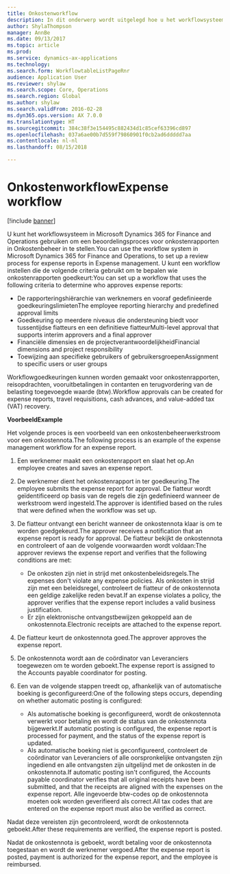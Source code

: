 ```yaml
---
title: Onkostenworkflow
description: In dit onderwerp wordt uitgelegd hoe u het workflowsysteem in Microsoft Dynamics 365 for Finance and Operations kunt gebruiken om een beoordelingsproces voor onkostenrapporten in Onkostenbeheer in te stellen.
author: ShylaThompson
manager: AnnBe
ms.date: 09/13/2017
ms.topic: article
ms.prod: 
ms.service: dynamics-ax-applications
ms.technology: 
ms.search.form: WorkflowtableListPageRnr
audience: Application User
ms.reviewer: shylaw
ms.search.scope: Core, Operations
ms.search.region: Global
ms.author: shylaw
ms.search.validFrom: 2016-02-28
ms.dyn365.ops.version: AX 7.0.0
ms.translationtype: HT
ms.sourcegitcommit: 384c38f3e154495c882434d1c85cef63396cd897
ms.openlocfilehash: 037a6ae00b7d559f79860901f0cb2ad6ddddd7aa
ms.contentlocale: nl-nl
ms.lasthandoff: 08/15/2018

---
```


# <a name="expense-workflow"></a><span data-ttu-id="ad60b-103">Onkostenworkflow</span><span class="sxs-lookup"><span data-stu-id="ad60b-103">Expense workflow</span></span>

[!include [banner](../includes/banner.md)]

<span data-ttu-id="ad60b-104">U kunt het workflowsysteem in Microsoft Dynamics 365 for Finance and Operations gebruiken om een beoordelingsproces voor onkostenrapporten in Onkostenbeheer in te stellen.</span><span class="sxs-lookup"><span data-stu-id="ad60b-104">You can use the workflow system in Microsoft Dynamics 365 for Finance and Operations, to set up a review process for expense reports in Expense management.</span></span> <span data-ttu-id="ad60b-105">U kunt een workflow instellen die de volgende criteria gebruikt om te bepalen wie onkostenrapporten goedkeurt:</span><span class="sxs-lookup"><span data-stu-id="ad60b-105">You can set up a workflow that uses the following criteria to determine who approves expense reports:</span></span>

- <span data-ttu-id="ad60b-106">De rapporteringshiërarchie van werknemers en vooraf gedefinieerde goedkeuringslimieten</span><span class="sxs-lookup"><span data-stu-id="ad60b-106">The employee reporting hierarchy and predefined approval limits</span></span>
- <span data-ttu-id="ad60b-107">Goedkeuring op meerdere niveaus die ondersteuning biedt voor tussentijdse fiatteurs en een definitieve fiatteur</span><span class="sxs-lookup"><span data-stu-id="ad60b-107">Multi-level approval that supports interim approvers and a final approver</span></span>
- <span data-ttu-id="ad60b-108">Financiële dimensies en de projectverantwoordelijkheid</span><span class="sxs-lookup"><span data-stu-id="ad60b-108">Financial dimensions and project responsibility</span></span>
- <span data-ttu-id="ad60b-109">Toewijzing aan specifieke gebruikers of gebruikersgroepen</span><span class="sxs-lookup"><span data-stu-id="ad60b-109">Assignment to specific users or user groups</span></span>

<span data-ttu-id="ad60b-110">Workflowgoedkeuringen kunnen worden gemaakt voor onkostenrapporten, reisopdrachten, vooruitbetalingen in contanten en terugvordering van de belasting toegevoegde waarde (btw).</span><span class="sxs-lookup"><span data-stu-id="ad60b-110">Workflow approvals can be created for expense reports, travel requisitions, cash advances, and value-added tax (VAT) recovery.</span></span>

<span data-ttu-id="ad60b-111">**Voorbeeld**</span><span class="sxs-lookup"><span data-stu-id="ad60b-111">**Example**</span></span>

<span data-ttu-id="ad60b-112">Het volgende proces is een voorbeeld van een onkostenbeheerwerkstroom voor een onkostennota.</span><span class="sxs-lookup"><span data-stu-id="ad60b-112">The following process is an example of the expense management workflow for an expense report.</span></span>

1. <span data-ttu-id="ad60b-113">Een werknemer maakt een onkostenrapport en slaat het op.</span><span class="sxs-lookup"><span data-stu-id="ad60b-113">An employee creates and saves an expense report.</span></span>
2. <span data-ttu-id="ad60b-114">De werknemer dient het onkostenrapport in ter goedkeuring.</span><span class="sxs-lookup"><span data-stu-id="ad60b-114">The employee submits the expense report for approval.</span></span> <span data-ttu-id="ad60b-115">De fiatteur wordt geïdentificeerd op basis van de regels die zijn gedefinieerd wanneer de werkstroom werd ingesteld.</span><span class="sxs-lookup"><span data-stu-id="ad60b-115">The approver is identified based on the rules that were defined when the workflow was set up.</span></span>
3. <span data-ttu-id="ad60b-116">De fiatteur ontvangt een bericht wanneer de onkostennota klaar is om te worden goedgekeurd.</span><span class="sxs-lookup"><span data-stu-id="ad60b-116">The approver receives a notification that an expense report is ready for approval.</span></span> <span data-ttu-id="ad60b-117">De fiatteur bekijkt de onkostennota en controleert of aan de volgende voorwaarden wordt voldaan:</span><span class="sxs-lookup"><span data-stu-id="ad60b-117">The approver reviews the expense report and verifies that the following conditions are met:</span></span>

    - <span data-ttu-id="ad60b-118">De onkosten zijn niet in strijd met onkostenbeleidsregels.</span><span class="sxs-lookup"><span data-stu-id="ad60b-118">The expenses don't violate any expense policies.</span></span> <span data-ttu-id="ad60b-119">Als onkosten in strijd zijn met een beleidsregel, controleert de fiatteur of de onkostennota een geldige zakelijke reden bevat.</span><span class="sxs-lookup"><span data-stu-id="ad60b-119">If an expense violates a policy, the approver verifies that the expense report includes a valid business justification.</span></span>
    - <span data-ttu-id="ad60b-120">Er zijn elektronische ontvangstbewijzen gekoppeld aan de onkostennota.</span><span class="sxs-lookup"><span data-stu-id="ad60b-120">Electronic receipts are attached to the expense report.</span></span>

4. <span data-ttu-id="ad60b-121">De fiatteur keurt de onkostennota goed.</span><span class="sxs-lookup"><span data-stu-id="ad60b-121">The approver approves the expense report.</span></span>
5. <span data-ttu-id="ad60b-122">De onkostennota wordt aan de coördinator van Leveranciers toegewezen om te worden geboekt.</span><span class="sxs-lookup"><span data-stu-id="ad60b-122">The expense report is assigned to the Accounts payable coordinator for posting.</span></span>
6. <span data-ttu-id="ad60b-123">Een van de volgende stappen treedt op, afhankelijk van of automatische boeking is geconfigureerd:</span><span class="sxs-lookup"><span data-stu-id="ad60b-123">One of the following steps occurs, depending on whether automatic posting is configured:</span></span>

    - <span data-ttu-id="ad60b-124">Als automatische boeking is geconfigureerd, wordt de onkostennota verwerkt voor betaling en wordt de status van de onkostennota bijgewerkt.</span><span class="sxs-lookup"><span data-stu-id="ad60b-124">If automatic posting is configured, the expense report is processed for payment, and the status of the expense report is updated.</span></span>
    - <span data-ttu-id="ad60b-125">Als automatische boeking niet is geconfigureerd, controleert de coördinator van Leveranciers of alle oorspronkelijke ontvangsten zijn ingediend en alle ontvangsten zijn uitgelijnd met de onkosten in de onkostennota.</span><span class="sxs-lookup"><span data-stu-id="ad60b-125">If automatic posting isn't configured, the Accounts payable coordinator verifies that all original receipts have been submitted, and that the receipts are aligned with the expenses on the expense report.</span></span> <span data-ttu-id="ad60b-126">Alle ingevoerde btw-codes op de onkostennota moeten ook worden geverifieerd als correct.</span><span class="sxs-lookup"><span data-stu-id="ad60b-126">All tax codes that are entered on the expense report must also be verified as correct.</span></span>

<span data-ttu-id="ad60b-127">Nadat deze vereisten zijn gecontroleerd, wordt de onkostennota geboekt.</span><span class="sxs-lookup"><span data-stu-id="ad60b-127">After these requirements are verified, the expense report is posted.</span></span>

<span data-ttu-id="ad60b-128">Nadat de onkostennota is geboekt, wordt betaling voor de onkostennota toegestaan en wordt de werknemer vergoed.</span><span class="sxs-lookup"><span data-stu-id="ad60b-128">After the expense report is posted, payment is authorized for the expense report, and the employee is reimbursed.</span></span>

